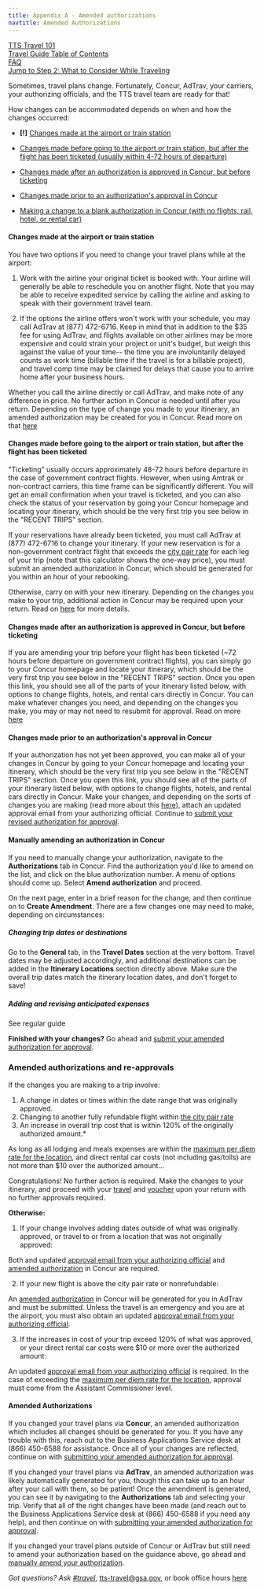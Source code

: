 ```yaml
---
title: Appendix A - Amended authorizations
navtitle: Amended Authorizations
---
```


[TTS Travel 101](https://handbook.18f.gov/travel-101/) <br>
[Travel Guide Table of Contents](/travel-guide-table-of-contents) <br>
[FAQ](/travel-guide-faq) <br>
[Jump to Step 2: What to Consider While Traveling](/travel-guide-2-travel)

Sometimes, travel plans change. Fortunately, Concur, AdTrav, your carriers, your authorizing officials, and the TTS travel team are ready for that! 

How changes can be accommodated depends on when and how the changes occurred:

* **[!]** [Changes made at the airport or train station](/#Changes-made-at-the-airport-or-train-station)

* [Changes made before going to the airport or train station, but after the flight has been ticketed (usually within 4-72 hours of departure)](/#Changes-made-before-going-to-the-airport-or-train-station-but-after-the-flight-has-been-ticketed)

* [Changes made after an authorization is approved in Concur, but before ticketing](/#Changes-made-after-an-authorization-is-approved-in-Concur-but-before-ticketing)

* [Changes made prior to an authorization's approval in Concur](/#Changes-made-prior-to-an-authorizations-approval-in-Concur)

* [Making a change to a blank authorization in Concur (with no flights, rail, hotel, or rental car)](/#Manually-amending-an-authorization-in-Concur)

#### Changes made at the airport or train station

You have two options if you need to change your travel plans while at the airport:

1. Work with the airline your original ticket is booked with. Your airline will generally be able to reschedule you on another flight. Note that you may be able to receive expedited service by calling the airline and asking to speak with their government travel team.

2. If the options the airline offers won't work with your schedule, you may call AdTrav at (877) 472-6716. Keep in mind that in addition to the $35 fee for using AdTrav, and flights available on other airlines may be more expensive and could strain your project or unit's budget, but weigh this against the value of your time-- the time you are involuntarily delayed counts as work time (billable time if the travel is for a billable project), and travel comp time may be claimed for delays that cause you to arrive home after your business hours.

Whether you call the airline directly or call AdTrav, and make note of any difference in price. No further action in Concur is needed until after you return. Depending on the type of change you made to your itinerary, an amended authorization may be created for you in Concur. Read more on that [here](/#Amended-authorizations-and-re-approvals)

#### Changes made before going to the airport or train station, but after the flight has been ticketed

"Ticketing" usually occurs approximately 48-72 hours before departure in the case of government contract flights. However, when using Amtrak or non-contract carriers, this time frame can be significantly different. You will get an email confirmation when your travel is ticketed, and you can also check the status of your reservation by going your Concur homepage and locating your itinerary, which should be the very first trip you see below in the "RECENT TRIPS" section.

If your reservations have already been ticketed, you must call AdTrav at (877) 472-6716 to change your itinerary. If your new reservation is for a non-government contract flight that exceeds the [city pair rate](https://cpsearch.fas.gsa.gov/cpsearch/search.do?method=enter) for each leg of your trip (note that this calculator shows the one-way price), you must submit an amended authorization in Concur, which should be generated for you within an hour of your rebooking.

Otherwise, carry on with your new itinerary. Depending on the changes you make to your trip, additional action in Concur may be required upon your return. Read on [here](/#Amended-authorizations-and-re-approvals) for more details.

#### Changes made after an authorization is approved in Concur, but before ticketing

If you are amending your trip before your flight has been ticketed (~72 hours before departure on government contract flights), you can simply go to your Concur homepage and locate your itinerary, which should be the very first trip you see below in the "RECENT TRIPS" section. Once you open this link, you should see all of the parts of your itinerary listed below, with options to change flights, hotels, and rental cars directly in Concur. You can make whatever changes you need, and depending on the changes you make, you may or may not need to resubmit for approval. Read on more [here](/#Amended-authorizations-and-re-approvals)

#### Changes made prior to an authorization's approval in Concur

If your authorization has not yet been approved, you can make all of your changes in Concur by going to your Concur homepage and locating your itinerary, which should be the very first trip you see below in the "RECENT TRIPS" section. Once you open this link, you should see all of the parts of your itinerary listed below, with options to change flights, hotels, and rental cars directly in Concur. Make your changes, and depending on the sorts of changes you are making (read more about this [here](/#Amended-authorizations-and-re-approvals)), attach an updated approval email from your authorizing official. Continue to [submit your revised authorization for approval]().

#### Manually amending an authorization in Concur

If you need to manually change your authorization, navigate to the **Authorizations** tab in Concur. Find the authorization you'd like to amend on the list, and click on the blue authorization number. A menu of options should come up. Select **Amend authorization** and proceed.

On the next page, enter in a brief reason for the change, and then continue on to **Create Amendment**. There are a few changes one may need to make, depending on circumstances:

##### Changing trip dates or destinations

Go to the **General** tab, in the **Travel Dates** section at the very bottom. Travel dates may be adjusted accordingly, and additional destinations can be added in the **Itinerary Locations** section directly above. Make sure the overall trip dates match the itinerary location dates, and don't forget to save!

##### Adding and revising anticipated expenses

See regular guide

**Finished with your changes?** Go ahead and [submit your amended authorization for approval]().

### Amended authorizations and re-approvals

If the changes you are making to a trip involve:

1. A change in dates or times within the date range that was originally approved.
2. Changing to another fully refundable flight within [the city pair rate](https://cpsearch.fas.gsa.gov/cpsearch/search.do?method=enter)
3. An increase in overall trip cost that is within 120% of the originally authorized amount.*

As long as all lodging and meals expenses are within the [maximum per diem rate for the location](https://www.gsa.gov/travel/plan-book/per-diem-rates/per-diem-rates-lookup), and direct rental car costs (not including gas/tolls) are not more than $10 over the authorized amount...

Congratulations! No further action is required. Make the changes to your itinerary, and proceed with your [travel]() and [voucher]() upon your return with no further approvals required.

**Otherwise:**

1. If your change involves adding dates outside of what was originally approved, or travel to or from a location that was not originally approved:

Both and updated [approval email from your authorizing official]() and [amended authorization](/#Amended-Authorizations) in Concur are required.

2. If your new flight is above the city pair rate or nonrefundable:

An [amended authorization](/#Amended-Authorizations) in Concur will be generated for you in AdTrav and must be submitted. Unless the travel is an emergency and you are at the airport, you must also obtain an updated [approval email from your authorizing official]().

3. If the increases in cost of your trip exceed 120% of what was approved, or your direct rental car costs were $10 or more over the authorized amount:

An updated [approval email from your authorizing official]() is required. In the case of exceeding the [maximum per diem rate for the location](https://www.gsa.gov/travel/plan-book/per-diem-rates/per-diem-rates-lookup), approval must come from the Assistant Commissioner level.

#### Amended Authorizations

If you changed your travel plans via **Concur**, an amended authorization which includes all changes should be generated for you. If you have any trouble with this, reach out to the Business Applications Service desk at (866) 450-6588 for assistance. Once all of your changes are reflected, continue on with [submitting your amended authorization for approval]().

If you changed your travel plans via **AdTrav**, an amended authorization was likely automatically generated for you, though this can take up to an hour after your call with them, so be patient! Once the amendment is generated, you can see it by navigating to the **Authorizations** tab and selecting your trip. Verify that all of the right changes have been made (and reach out to the Business Applications Service desk at (866) 450-6588 if you need any help), and then continue on with [submitting your amended authorization for approval]().

If you changed your travel plans outside of Concur or AdTrav but still need to amend your authorization based on the guidance above, go ahead and [manually amend your authorization](/#Manually-amending-an-authorization-in-Concur).

*Got questions? Ask [#travel](https://gsa-tts.slack.com/messages/travel)*, [tts-travel@gsa.gov](mailto:tts-travel@gsa.gov), or book office hours [here](https://sites.google.com/a/gsa.gov/tts-office-hours/)
